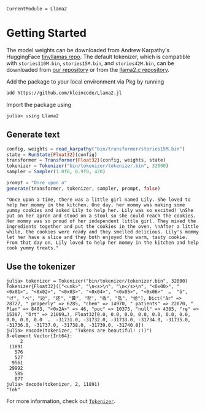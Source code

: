 ```@meta
CurrentModule = Llama2
```

# Getting Started
The model weights can be downloaded from Andrew Karpathy's HuggingFace [tinyllamas repo](https://huggingface.co/karpathy/tinyllamas/tree/main). The default tokenizer, which is compatible with `stories110M.bin`, `stories15M.bin`, and `stories42M.bin`, can be downloaded from [our repository](https://github.com/kleincode/Llama2.jl/tree/main/bin/tokenizer) or from the [llama2.c repository](https://github.com/karpathy/llama2.c/blob/master/tokenizer.bin).

Add the package to your local environment via Pkg by running
```bash
add https://github.com/kleincode/Llama2.jl
```

Import the package using
```julia-repl
julia> using Llama2
```

## Generate text

```julia
config, weights = read_karpathy("bin/transformer/stories15M.bin")
state = RunState{Float32}(config)
transformer = Transformer{Float32}(config, weights, state)
tokenizer = Tokenizer("bin/tokenizer/tokenizer.bin", 32000)
sampler = Sampler(1.0f0, 0.9f0, 420)

prompt = "Once upon a"
generate(transformer, tokenizer, sampler, prompt, false)
```
```
"Once upon a time, there was a little girl named Lily. She loved to help her mommy in the kitchen. One day, her mommy was making some yummy cookies and asked Lily to help her. Lily was so excited! \nShe put on her apron and stood on a stool so she could reach the cookies. Her mommy was so proud of her independent little girl. They mixed the ingredients together and put the cookies in the oven. \nAfter a little while, the cookies were ready and they smelled delicious. Lily's mommy let her have a slice and they both enjoyed the warm, tasty cookie. From that day on, Lily loved to help her mommy in the kitchen and help cook yummy treats."
```

## Use the tokenizer
```julia-repl
julia> tokenizer = Tokenizer("bin/tokenizer/tokenizer.bin", 32000)
Tokenizer{Float32}(["<unk>", "\n<s>\n", "\n</s>\n", "<0x00>", "<0x01>", "<0x02>", "<0x03>", "<0x04>", "<0x05>", "<0x06>"  …  "ὀ", "げ", "べ", "边", "还", "黃", "왕", "收", "弘", "给"], Dict("âr" => 28727, " properly" => 6285, "chem" => 14970, " patients" => 22070, " Plan" => 8403, "<0x2A>" => 46, "рос" => 10375, "null" => 4305, "rę" => 15387, "ört" => 21069…), Float32[0.0, 0.0, 0.0, 0.0, 0.0, 0.0, 0.0, 0.0, 0.0, 0.0  …  -31731.0, -31732.0, -31733.0, -31734.0, -31735.0, -31736.0, -31737.0, -31738.0, -31739.0, -31740.0])
julia> encode(tokenizer, "Tokens are beautiful! :))")
8-element Vector{Int64}:
     2
 11891
   576
   527
  9561
 29992
   585
   877
julia> decode(tokenizer, 2, 11891)
"Tok"
```
For more information, check out [`Tokenizer`](@ref).